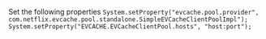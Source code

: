 Set the following properties
`System.setProperty("evcache.pool.provider", com.netflix.evcache.pool.standalone.SimpleEVCacheClientPoolImpl");`
`System.setProperty("EVCACHE.EVCacheClientPool.hosts", "host:port");`